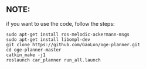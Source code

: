 ## NOTE:

if you want to use the code, follow the steps:

```
sudo apt-get install ros-melodic-ackermann-msgs
sudo apt-get install libompl-dev
git clone https://github.com/GaoLon/oge-planner.git
cd oge-planner-master
catkin_make -j1
roslaunch car_planner run_all.launch
```
